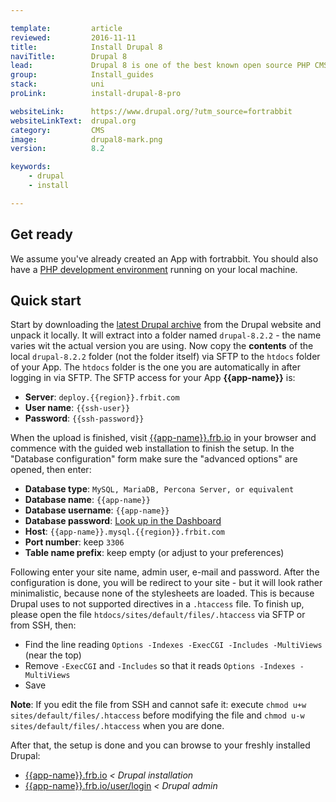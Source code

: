 ```yaml
---

template:         article
reviewed:         2016-11-11
title:            Install Drupal 8
naviTitle:        Drupal 8
lead:             Drupal 8 is one of the best known open source PHP CMS. Learn here how to use it with fortrabbit.
group:            Install_guides
stack:            uni
proLink:          install-drupal-8-pro

websiteLink:      https://www.drupal.org/?utm_source=fortrabbit
websiteLinkText:  drupal.org
category:         CMS
image:            drupal8-mark.png
version:          8.2

keywords:
    - drupal
    - install

---
```


## Get ready

We assume you've already created an App with fortrabbit. You should also have a [PHP development environment](/local-development) running on your local machine.


## Quick start

Start by downloading the [latest Drupal archive](https://www.drupal.org/8) from the Drupal website and unpack it locally. It will extract into a folder named `drupal-8.2.2` - the name varies wit the actual version you are using. Now copy the **contents** of the local `drupal-8.2.2` folder (not the folder itself) via SFTP to the `htdocs` folder of your App. The `htdocs` folder is the one you are automatically in after logging in via SFTP. The SFTP access for your App **{{app-name}}** is:

* **Server**: `deploy.{{region}}.frbit.com`
* **User name**: `{{ssh-user}}`
* **Password**: `{{ssh-password}}`

When the upload is finished, visit [{{app-name}}.frb.io](https://{{app-name}}.frb.io) in your browser and commence with the guided web installation to finish the setup. In the "Database configuration" form make sure the "advanced options" are opened, then enter:

* **Database type**: `MySQL, MariaDB, Percona Server, or equivalent`
* **Database name**: `{{app-name}}`
* **Database username**: `{{app-name}}`
* **Database password**: [Look up in the Dashboard](https://dashboard.fortrabbit.com/apps/{{app-name}}#mysql)
* **Host**: `{{app-name}}.mysql.{{region}}.frbit.com`
* **Port number**: keep `3306`
* **Table name prefix**: keep empty (or adjust to your preferences)

Following enter your site name, admin user, e-mail and password. After the configuration is done, you will be redirect to your site - but it will look rather minimalistic, because none of the stylesheets are loaded. This is because Drupal uses to not supported directives in a `.htaccess` file. To finish up, please open the file `htdocs/sites/default/files/.htaccess` via SFTP or from SSH, then:

* Find the line reading `Options -Indexes -ExecCGI -Includes -MultiViews` (near the top)
* Remove `-ExecCGI` and `-Includes` so that it reads `Options -Indexes -MultiViews`
* Save

**Note**: If you edit the file from SSH and cannot safe it: execute `chmod u+w sites/default/files/.htaccess` before modifying the file and `chmod u-w sites/default/files/.htaccess` when you are done.

After that, the setup is done and you can browse to your freshly installed Drupal:

* [{{app-name}}.frb.io](https://{{app-name}}.frb.io) _< Drupal installation_
* [{{app-name}}.frb.io/user/login](https://{{app-name}}.frb.io/user/login) _< Drupal admin_
